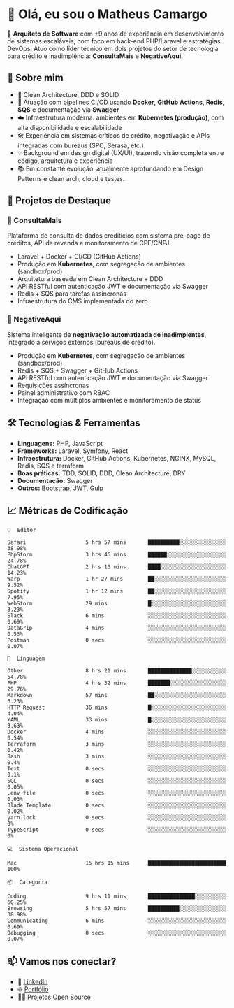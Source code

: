 # 👋 Olá, eu sou o Matheus Camargo

🎯 **Arquiteto de Software** com +9 anos de experiência em desenvolvimento de sistemas escaláveis, com foco em back-end PHP/Laravel e estratégias DevOps. Atuo como líder técnico em dois projetos do setor de tecnologia para crédito e inadimplência: **ConsultaMais** e **NegativeAqui**.

## 🧠 Sobre mim

- 🚀 Clean Architecture, DDD e SOLID
- 🔁 Atuação com pipelines CI/CD usando **Docker**, **GitHub Actions**, **Redis**, **SQS** e documentação via **Swagger**
- ☁️ Infraestrutura moderna: ambientes em **Kubernetes (produção)**, com alta disponibilidade e escalabilidade
- 🛠️ Experiência em sistemas críticos de crédito, negativação e APIs integradas com bureaus (SPC, Serasa, etc.)
- 💡 Background em design digital (UX/UI), trazendo visão completa entre código, arquitetura e experiência
- 📚 Em constante evolução: atualmente aprofundando em Design Patterns e clean arch, cloud e testes.

## 🚧 Projetos de Destaque

### 🔹 ConsultaMais
Plataforma de consulta de dados creditícios com sistema pré-pago de créditos, API de revenda e monitoramento de CPF/CNPJ.

- Laravel + Docker + CI/CD (GitHub Actions)
- Produção em **Kubernetes**, com segregação de ambientes (sandbox/prod)
- Arquitetura baseada em Clean Architecture + DDD
- API RESTful com autenticação JWT e documentação via Swagger
- Redis + SQS para tarefas assíncronas
- Infraestrutura do CMS implementada do zero

### 🔹 NegativeAqui
Sistema inteligente de **negativação automatizada de inadimplentes**, integrado a serviços externos (bureaus de crédito).

- Produção em **Kubernetes**, com segregação de ambientes (sandbox/prod)
- Redis + SQS + Swagger + GitHub Actions
- API RESTful com autenticação JWT e documentação via Swagger
- Requisições assíncronas
- Painel administrativo com RBAC
- Integração com múltiplos ambientes e monitoramento de status

## 🛠️ Tecnologias & Ferramentas

- **Linguagens:** PHP, JavaScript
- **Frameworks:** Laravel, Symfony, React
- **Infraestrutura:** Docker, GitHub Actions, Kubernetes, NGINX, MySQL, Redis, SQS e terraform
- **Boas práticas:** TDD, SOLID, DDD, Clean Architecture, DRY
- **Documentação:** Swagger
- **Outros:** Bootstrap, JWT, Gulp

## 📈 Métricas de Codificação

```text
💡  Editor

Safari                   5 hrs 57 mins       ██████████░░░░░░░░░░░░░░░     38.98%
PhpStorm                 3 hrs 46 mins       ██████░░░░░░░░░░░░░░░░░░░     24.78%
ChatGPT                  2 hrs 10 mins       ████░░░░░░░░░░░░░░░░░░░░░     14.23%
Warp                     1 hr 27 mins        ██░░░░░░░░░░░░░░░░░░░░░░░      9.52%
Spotify                  1 hr 12 mins        ██░░░░░░░░░░░░░░░░░░░░░░░      7.95%
WebStorm                 29 mins             █░░░░░░░░░░░░░░░░░░░░░░░░      3.23%
Slack                    6 mins              ░░░░░░░░░░░░░░░░░░░░░░░░░      0.69%
DataGrip                 4 mins              ░░░░░░░░░░░░░░░░░░░░░░░░░      0.53%
Postman                  0 secs              ░░░░░░░░░░░░░░░░░░░░░░░░░      0.07%
```
```text
💬  Linguagem

Other                    8 hrs 21 mins       ██████████████░░░░░░░░░░░     54.78%
PHP                      4 hrs 32 mins       ███████░░░░░░░░░░░░░░░░░░     29.76%
Markdown                 57 mins             ██░░░░░░░░░░░░░░░░░░░░░░░      6.23%
HTTP Request             36 mins             █░░░░░░░░░░░░░░░░░░░░░░░░      4.04%
YAML                     33 mins             █░░░░░░░░░░░░░░░░░░░░░░░░      3.63%
Docker                   4 mins              ░░░░░░░░░░░░░░░░░░░░░░░░░      0.54%
Terraform                3 mins              ░░░░░░░░░░░░░░░░░░░░░░░░░      0.42%
Bash                     3 mins              ░░░░░░░░░░░░░░░░░░░░░░░░░       0.4%
Text                     0 secs              ░░░░░░░░░░░░░░░░░░░░░░░░░       0.1%
SQL                      0 secs              ░░░░░░░░░░░░░░░░░░░░░░░░░      0.05%
.env file                0 secs              ░░░░░░░░░░░░░░░░░░░░░░░░░      0.03%
Blade Template           0 secs              ░░░░░░░░░░░░░░░░░░░░░░░░░      0.02%
yarn.lock                0 secs              ░░░░░░░░░░░░░░░░░░░░░░░░░         0%
TypeScript               0 secs              ░░░░░░░░░░░░░░░░░░░░░░░░░         0%
```
```text
💻  Sistema Operacional

Mac                      15 hrs 15 mins      █████████████████████████       100%
```
```text
📦  Categoria

Coding                   9 hrs 11 mins       ███████████████░░░░░░░░░░     60.25%
Browsing                 5 hrs 57 mins       ██████████░░░░░░░░░░░░░░░     38.98%
Communicating            6 mins              ░░░░░░░░░░░░░░░░░░░░░░░░░      0.69%
Debugging                0 secs              ░░░░░░░░░░░░░░░░░░░░░░░░░      0.07%
```

## 📫 Vamos nos conectar?

- 💼 [LinkedIn](https://www.linkedin.com/in/matheuscamargoxavier)
- 🌐 [Portfólio](https://matheuscamargo.co)
- 🧑‍💻 [Projetos Open Source](https://github.com/bymatheus)
